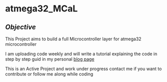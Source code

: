 # atmega32_MCaL
## _Objective_ 
This Project aims to build a full Microcontroller layer for atmega32 microcontroller

I am uploading code weekly and will write a tutorial explaining the code in step by step guid in my personal [blog page](https://embeddedman.blogspot.com/)

This is an Active Project and work under progress contact me if you want to contribute or follow me along while coding
